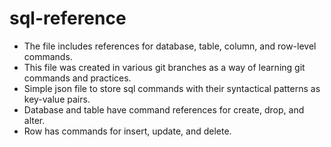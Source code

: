 # sql-reference
- The file includes references for database, table, column, and row-level commands.
- This file was created in various git branches as a way of learning git commands and practices.
- Simple json file to store sql commands with their syntactical patterns as key-value pairs.
- Database and table have command references for create, drop, and alter.
- Row has commands for insert, update, and delete.